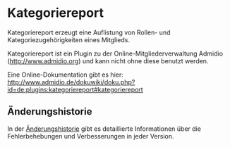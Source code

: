 # Kategoriereport

Kategoriereport erzeugt eine Auflistung von Rollen- und Kategoriezugehörigkeiten eines Mitglieds.  

Kategoriereport ist ein Plugin zu der Online-Mitgliederverwaltung Admidio (http://www.admidio.org) und kann nicht ohne diese benutzt werden.

Eine Online-Dokumentation gibt es hier: http://www.admidio.de/dokuwiki/doku.php?id=de:plugins:kategoriereport#kategoriereport

## Änderungshistorie

In der [Änderungshistorie](http://www.admidio.de/dokuwiki/doku.php?id=de:plugins:kategoriereport#aenderungshistorie) gibt es detaillierte Informationen über die Fehlerbehebungen und Verbesserungen in jeder Version.
